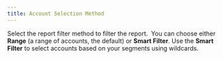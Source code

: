 ```yaml
---
title: Account Selection Method
---
```



Select the report filter method to filter the report.  You  can choose either **Range** (a range  of accounts, the default) or **Smart Filter**.  Use the **Smart** **Filter**  to select accounts based on your segments using wildcards.
